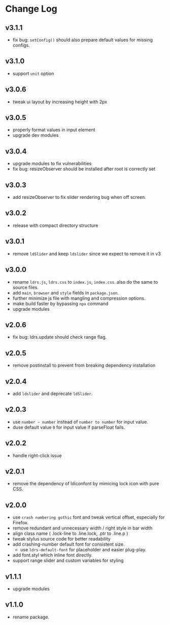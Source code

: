 # Change Log

## v3.1.1

 - fix bug: `setConfig()` should also prepare default values for missing configs.


## v3.1.0

 - support `unit` option


## v3.0.6

 - tweak ui layout by increasing height with 2px


## v3.0.5

 - properly format values in input element 
 - upgrade dev modules


## v3.0.4

 - upgrade modules to fix vulnerabilities
 - fix bug: resizeObserver should be installed after root is correctly set


## v3.0.3

 - add resizeObserver to fix slider rendering bug when off screen.


## v3.0.2

 - release with compact directory structure


## v3.0.1

 - remove `ldSlider` and keep `ldslider` since we expect to remove it in v3


## v3.0.0

 - rename `ldrs.js`, `ldrs.css` to `index.js`, `index.css`. also do the same to source files.
 - add `main`, `browser` and `style` fields in `package.json`.
 - further minimize js file with mangling and compression options.
 - make build faster by bypassing `npx` command
 - upgrade modules


## v2.0.6

 - fix bug: ldrs.update should check range flag.


## v2.0.5

 - remove postinstall to prevent from breaking dependency installation


## v2.0.4

 - add `ldslider` and deprecate `ldSlider`.


## v2.0.3

 - use `number ~ number` instead of `number to number` for input value.
 - duse default value `0` for input value if parseFloat fails.


## v2.0.2

 - handle right-click issue


## v2.0.1

 - remove the dependency of ldiconfont by mimicing lock icon with pure CSS.


## v2.0.0

 - use `crash numbering gothic` font and tweak vertical offset, especially for Firefox.
 - remove redundant and unnecessary width / right style in bar width
 - align class name ( .lock-line to .line.lock, .ptr to .line.p )
 - tweak stylus source code for better readability
 - add crashing-number default font for consistent size.
   - use `ldrs-default-font` for placeholder and easier plug-play.
 - add font.styl which inline font directly.
 - support range slider and custom variables for styling


## v1.1.1

 - upgrade modules


## v1.1.0

 - rename package.
